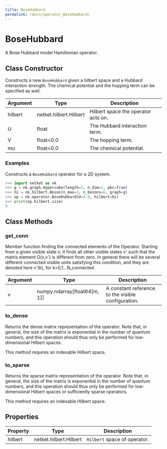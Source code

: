 ```yaml
---
title: BoseHubbard
permalink: /docs/operator_BoseHubbard/
---
```

# BoseHubbard
A Bose Hubbard model Hamiltonian operator.

## Class Constructor
Constructs a new ``BoseHubbard`` given a hilbert space and a Hubbard
interaction strength. The chemical potential and the hopping term can
be specified as well.

|Argument|         Type         |            Description            |
|--------|----------------------|-----------------------------------|
|hilbert |netket.hilbert.Hilbert|Hilbert space the operator acts on.|
|U       |float                 |The Hubbard interaction term.      |
|V       |float=0.0             |The hopping term.                  |
|mu      |float=0.0             |The chemical potential.            |

### Examples
Constructs a ``BoseHubbard`` operator for a 2D system.

```python
>>> import netket as nk
>>> g = nk.graph.Hypercube(length=3, n_dim=2, pbc=True)
>>> hi = nk.hilbert.Boson(n_max=3, n_bosons=6, graph=g)
>>> op = nk.operator.BoseHubbard(U=4.0, hilbert=hi)
>>> print(op.hilbert.size)
9

```



## Class Methods 
### get_conn
Member function finding the connected elements of the Operator. Starting
from a given visible state v, it finds all other visible states v' such
that the matrix element O(v,v') is different from zero. In general there
will be several different connected visible units satisfying this
condition, and they are denoted here v'(k), for k=0,1...N_connected.

|Argument|            Type            |                   Description                    |
|--------|----------------------------|--------------------------------------------------|
|v       |numpy.ndarray[float64[m, 1]]|A constant reference to the visible configuration.|

### to_dense
Returns the dense matrix representation of the operator. Note that, in general,
the size of the matrix is exponential in the number of quantum
numbers, and this operation should thus only be performed for
low-dimensional Hilbert spaces.

This method requires an indexable Hilbert space.



### to_sparse
Returns the sparse matrix representation of the operator. Note that, in general,
the size of the matrix is exponential in the number of quantum
numbers, and this operation should thus only be performed for
low-dimensional Hilbert spaces or sufficiently sparse operators.

This method requires an indexable Hilbert space.



## Properties

|Property|         Type         |          Description          |
|--------|----------------------|-------------------------------|
|hilbert |netket.hilbert.Hilbert| ``Hilbert`` space of operator.|
